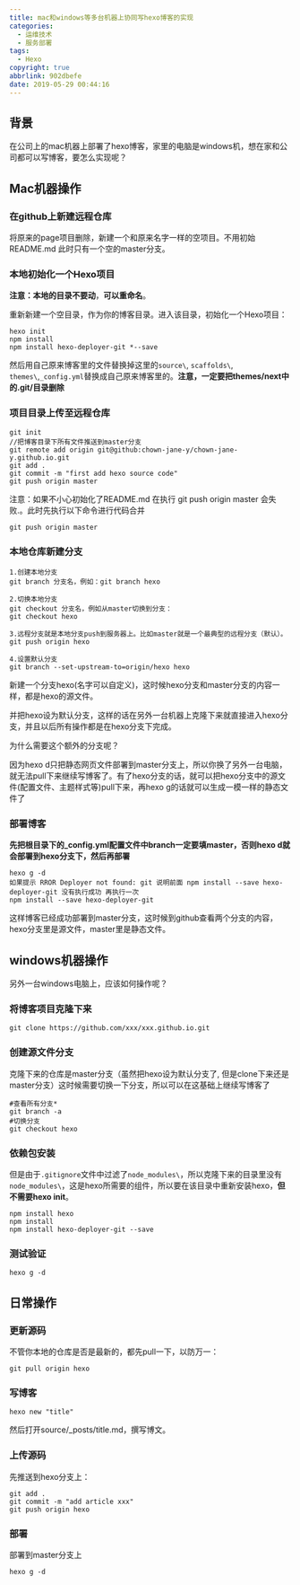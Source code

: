 ```yaml
---
title: mac和windows等多台机器上协同写hexo博客的实现
categories:
  - 运维技术
  - 服务部署
tags:
  - Hexo
copyright: true
abbrlink: 902dbefe
date: 2019-05-29 00:44:16
---
```


## 背景

在公司上的mac机器上部署了hexo博客，家里的电脑是windows机，想在家和公司都可以写博客，要怎么实现呢？



<!--more-->

## Mac机器操作

### 在github上新建远程仓库

将原来的page项目删除，新建一个和原来名字一样的空项目。不用初始README.md
此时只有一个空的master分支。

### 本地初始化一个Hexo项目

**注意：本地的目录不要动**，**可以重命名**。

重新新建一个空目录，作为你的博客目录。进入该目录，初始化一个Hexo项目：

```
hexo init
npm install
npm install hexo-deployer-git *--save
```

然后用自己原来博客里的文件替换掉这里的`source\`, `scaffolds\`, `themes\`,`_config.yml`替换成自己原来博客里的。**注意，一定要把themes/next中的.git/目录删除**

### 项目目录上传至远程仓库

```
git init
//把博客目录下所有文件推送到master分支
git remote add origin git@github:chown-jane-y/chown-jane-y.github.io.git
git add .
git commit -m "first add hexo source code"
git push origin master
```

注意：如果不小心初始化了README.md 在执行 git push origin master 会失败.。此时先执行以下命令进行代码合并

```
git push origin master
```

### 本地仓库新建分支

```
1.创建本地分支
git branch 分支名，例如：git branch hexo

2.切换本地分支
git checkout 分支名，例如从master切换到分支：
git checkout hexo

3.远程分支就是本地分支push到服务器上。比如master就是一个最典型的远程分支（默认）。
git push origin hexo

4.设置默认分支 
git branch --set-upstream-to=origin/hexo hexo
```

新建一个分支hexo(名字可以自定义)，这时候hexo分支和master分支的内容一样，都是hexo的源文件。

并把hexo设为默认分支，这样的话在另外一台机器上克隆下来就直接进入hexo分支，并且以后所有操作都是在hexo分支下完成。

为什么需要这个额外的分支呢？

因为hexo d只把静态网页文件部署到master分支上，所以你换了另外一台电脑，就无法pull下来继续写博客了。有了hexo分支的话，就可以把hexo分支中的源文件(配置文件、主题样式等)pull下来，再hexo g的话就可以生成一模一样的静态文件了

### 部署博客

 **先把根目录下的_config.yml配置文件中branch一定要填master，否则hexo d就会部署到hexo分支下，然后再部署**

```
hexo g -d
如果提示 RROR Deployer not found: git 说明前面 npm install --save hexo-deployer-git 没有执行成功 再执行一次
npm install --save hexo-deployer-git
```

这样博客已经成功部署到master分支，这时候到github查看两个分支的内容，hexo分支里是源文件，master里是静态文件。

## windows机器操作

另外一台windows电脑上，应该如何操作呢？

### 将博客项目克隆下来

```
git clone https://github.com/xxx/xxx.github.io.git
```

### 创建源文件分支

克隆下来的仓库是master分支（虽然把hexo设为默认分支了, 但是clone下来还是master分支）这时候需要切换一下分支，所以可以在这基础上继续写博客了

```
#查看所有分支*
git branch -a
#切换分支
git checkout hexo
```

### 依赖包安装

但是由于`.gitignore`文件中过滤了`node_modules\`，所以克隆下来的目录里没有`node_modules\`，这是hexo所需要的组件，所以要在该目录中重新安装hexo，**但不需要hexo init**。

```
npm install hexo
npm install
npm install hexo-deployer-git --save
```

### 测试验证

```
hexo g -d
```

## 日常操作

### 更新源码

不管你本地的仓库是否是最新的，都先pull一下，以防万一：

```
git pull origin hexo
```

### 写博客

```
hexo new "title"
```

然后打开source/_posts/title.md，撰写博文。

### 上传源码

先推送到hexo分支上：

```
git add .
git commit -m "add article xxx"
git push origin hexo
```

### 部署

部署到master分支上

```
hexo g -d
```


